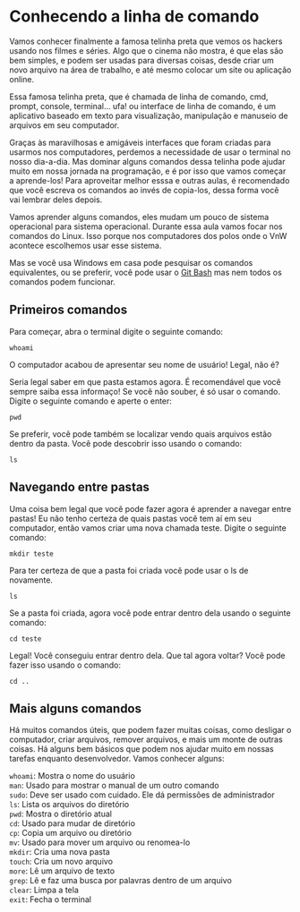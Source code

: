 # Conhecendo a linha de comando

Vamos conhecer finalmente a famosa telinha preta que vemos os hackers usando nos filmes e séries. Algo que o cinema não mostra, é que elas são bem simples, e podem ser usadas para diversas coisas, desde criar um novo arquivo na área de trabalho, e até mesmo colocar um site ou aplicação online.

Essa famosa telinha preta, que é chamada de linha de comando, cmd, prompt, console, terminal... ufa! ou interface de linha de comando, é um aplicativo baseado em texto para visualização, manipulação e manuseio de arquivos em seu computador.

Graças às maravilhosas e amigáveis interfaces que foram criadas para usarmos nos computadores, perdemos a necessidade de usar o terminal no nosso dia-a-dia. Mas dominar alguns comandos dessa telinha pode ajudar muito em nossa jornada na programação, e é por isso que vamos começar a aprende-los! Para aproveitar melhor esssa e outras aulas, é recomendado que você escreva os comandos ao invés de copia-los, dessa forma você vai lembrar deles depois.

Vamos aprender alguns comandos, eles mudam um pouco de sistema operacional para sistema operacional. Durante essa aula vamos focar nos comandos do Linux. Isso porque nos computadores dos polos onde o VnW acontece escolhemos usar esse sistema. 

Mas se você usa Windows em casa pode pesquisar os comandos equivalentes, ou se preferir, você pode usar o [Git Bash](https://git-scm.com/) mas nem todos os comandos podem funcionar. 

## Primeiros comandos

Para começar, abra o terminal digite o seguinte comando:
```
whoami
```
O computador acabou de apresentar seu nome de usuário! Legal, não é?


Seria legal saber em que pasta estamos agora. É recomendável que você sempre saiba essa informaço! Se você não souber, é só usar o comando. Digite o seguinte comando e aperte o enter:

```
pwd
```
Se preferir, você pode também se localizar vendo quais arquivos estão dentro da pasta. Você pode descobrir isso usando o comando:
```
ls
```
## Navegando entre pastas

Uma coisa bem legal que você pode fazer agora é aprender a navegar entre pastas! Eu não tenho certeza de quais pastas você tem aí em seu computador, então vamos criar uma nova chamada teste. Digite o seguinte comando:
```
mkdir teste
```
Para ter certeza de que a pasta foi criada você pode usar o ls de novamente.
```
ls
```
Se a pasta foi criada, agora você pode entrar dentro dela usando o seguinte comando:
```
cd teste
```
Legal! Você conseguiu entrar dentro dela. Que tal agora voltar? Você pode fazer isso usando o comando:
```
cd ..
```

## Mais alguns comandos

Há muitos comandos úteis, que podem fazer muitas coisas, como desligar o computador, criar arquivos, remover arquivos, e mais um monte de outras coisas. Há alguns bem básicos que podem nos ajudar muito em nossas tarefas enquanto desenvolvedor. Vamos conhecer alguns:

<code>whoami</code>: Mostra o nome do usuário<br>
<code>man</code>: Usado para mostrar o manual de um outro comando<br>
<code>sudo</code>: Deve ser usado com cuidado. Ele dá permissões de administrador<br>
<code>ls</code>: Lista os arquivos do diretório<br>
<code>pwd</code>: Mostra o diretório atual<br>
<code>cd</code>: Usado para mudar de diretório<br>
<code>cp</code>: Copia um arquivo ou diretório<br>
<code>mv</code>: Usado para mover um arquivo ou renomea-lo<br>
<code>mkdir</code>: Cria uma nova pasta<br>
<code>touch</code>: Cria um novo arquivo<br>
<code>more</code>: Lê um arquivo de texto<br>
<code>grep</code>: Lê e faz uma busca por palavras dentro de um arquivo<br>
<code>clear</code>: Limpa a tela<br>
<code>exit</code>: Fecha o terminal<br>
